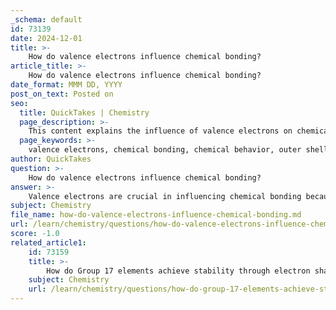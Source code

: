 ```yaml
---
_schema: default
id: 73139
date: 2024-12-01
title: >-
    How do valence electrons influence chemical bonding?
article_title: >-
    How do valence electrons influence chemical bonding?
date_format: MMM DD, YYYY
post_on_text: Posted on
seo:
  title: QuickTakes | Chemistry
  page_description: >-
    This content explains the influence of valence electrons on chemical bonding, covering their role in stability, types of bonds (ionic and covalent), valence bond theory, and how they affect reactivity and electronegativity.
  page_keywords: >-
    valence electrons, chemical bonding, chemical behavior, outer shell, octet rule, ionic bonds, covalent bonds, valence bond theory, reactivity, electronegativity, ionization energy, stability, electron transfer, electron sharing, molecular formation
author: QuickTakes
question: >-
    How do valence electrons influence chemical bonding?
answer: >-
    Valence electrons are crucial in influencing chemical bonding because they are the electrons located in the outermost shell of an atom, and they are primarily responsible for an atom's chemical behavior. The interactions of these electrons determine how atoms bond with one another, either through ionic or covalent bonding.\n\n1. **Chemical Behavior and Stability**: Atoms tend to react in ways that allow them to achieve a full outer electron shell, typically consisting of eight electrons, a concept known as the octet rule. This drive for stability leads to the formation of chemical bonds. Atoms with full outer shells are generally stable and less reactive, while those with nearly full or nearly empty shells are more reactive.\n\n2. **Types of Bonds**:\n   - **Ionic Bonds**: In ionic bonding, valence electrons are transferred from one atom to another. For example, a metal atom may lose its valence electrons to achieve a stable electron configuration, while a non-metal atom gains those electrons. This transfer results in the formation of positively and negatively charged ions that attract each other.\n   - **Covalent Bonds**: In covalent bonding, atoms share valence electrons to achieve a full outer shell. For instance, two fluorine atoms can share a pair of electrons to form a stable F₂ molecule, where each atom effectively has an octet of valence electrons. Covalent bonds can involve the sharing of one or more pairs of electrons, leading to the formation of molecules like O₂ (where two pairs of electrons are shared) or CH₄ (methane, where carbon shares four electrons).\n\n3. **Valence Bond Theory**: According to valence bond theory, a covalent bond forms when the orbitals of two atoms overlap, allowing their singly occupied orbitals to pair up. This overlap creates a bond that is stabilized by the attraction between the shared electrons and the nuclei of both atoms.\n\n4. **Reactivity and Electronegativity**: The number of valence electrons also influences an atom's reactivity, electronegativity, and ionization energy. Atoms with fewer valence electrons tend to be more reactive as they seek to either gain or lose electrons to achieve stability.\n\nIn summary, valence electrons are fundamental to understanding chemical bonding as they dictate how atoms interact, the types of bonds they form, and their overall stability in chemical compounds.
subject: Chemistry
file_name: how-do-valence-electrons-influence-chemical-bonding.md
url: /learn/chemistry/questions/how-do-valence-electrons-influence-chemical-bonding
score: -1.0
related_article1:
    id: 73159
    title: >-
        How do Group 17 elements achieve stability through electron sharing?
    subject: Chemistry
    url: /learn/chemistry/questions/how-do-group-17-elements-achieve-stability-through-electron-sharing
---
```


&nbsp;